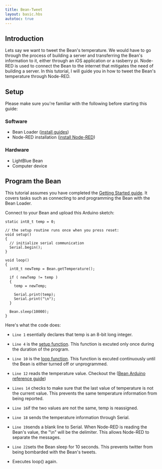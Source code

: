 ```yaml
---
title: Bean-Tweet
layout: basic.hbs
autotoc: true
---
```


## Introduction
Lets say we want to tweet the Bean's temperature. We would have to go through the process of building a server and transferring the Bean's information to it, either through an iOS application or a rasberry pi. Node-RED is used to connect the Bean to the internet that mitigates the need of building a server. In this tutorial, I will guide you in how to tweet the Bean's temperature through Node-RED. 

## Setup

Please make sure you're familiar with the following before starting this guide:

### Software
* Bean Loader ([install guides](#))
* Node-RED installation ([install Node-RED](#))

### Hardware

* LightBlue Bean
* Computer device

## Program the Bean
This tutorial assumes you have completed the [Getting Started guide](#). It covers tasks such as connecting to and programming the Bean with the Bean Loader.

Connect to your Bean and upload this Arduino sketch:
```
static int8_t temp = 0;

// the setup routine runs once when you press reset:
void setup() 
{
  // initialize serial communication
  Serial.begin(); 
}

void loop()
{ 
  int8_t newTemp = Bean.getTemperature();
 
  if ( newTemp != temp )
  {
    temp = newTemp;
   
    Serial.print(temp);
    Serial.print("\n");
  }

  Bean.sleep(10000);
}

```
Here's what the code does:

* `Line 1` esentially declares that temp is an 8-bit long integer. 
* `Line 4` is the [setup function](https://www.arduino.cc/en/Reference/Setup). This function is excuted only once during the duration of the program.
* `Line 10` is the [loop function](https://www.arduino.cc/en/Reference/Loop).  This function is excuted continuously until the Bean is either turned off or unprogrammed.
* `Line 12` reads the temperature value. Checkout the ([Bean Arduino reference guide](http://legacy.punchthrough.com/bean/the-arduino-reference/))
* `Lines 14` checks to make sure that the last value of temperature is not the current value.  This prevents the same temperature information from being reported.
* `Line 16`if the two values are not the same, temp is reassigned. 
* `Line 18` sends the temperature information through Serial.
* `Line 19`sends a blank line to Serial. When Node-RED is reading the Bean's value, the "\n" will be the delimiter.  This allows Node-RED to separate the messages.
* `Line 22`sets the Bean sleep for 10 seconds.  This prevents twitter from being bombarded with the Bean's tweets. 

* Executes loop() again. 


